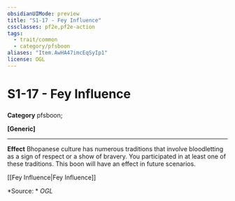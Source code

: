 ```yaml
---
obsidianUIMode: preview
title: "S1-17 - Fey Influence"
cssclasses: pf2e,pf2e-action
tags:
  - trait/common
  - category/pfsboon
aliases: "Item.AwHA47imcEqSyIp1"
license: OGL
---
```

# S1-17 - Fey Influence

### 

**Category** pfsboon; 




**\[Generic\]**

* * *

**Effect** Bhopanese culture has numerous traditions that involve bloodletting as a sign of respect or a show of bravery. You participated in at least one of these traditions. This boon will have an effect in future scenarios.

[[Fey Influence|Fey Influence]]

*Source: *
*OGL*